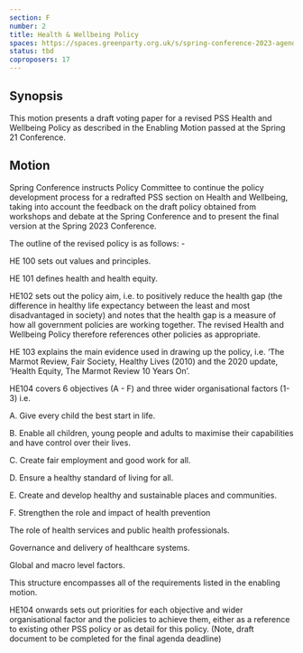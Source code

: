 ```yaml
---
section: F
number: 2
title: Health & Wellbeing Policy
spaces: https://spaces.greenparty.org.uk/s/spring-conference-2023-agenda-forum/?contentId=120252
status: tbd
coproposers: 17
---
```

## Synopsis
This motion presents a draft voting paper for a revised PSS Health and Wellbeing Policy as described in the Enabling Motion passed at the Spring 21 Conference.

## Motion
Spring Conference instructs Policy Committee to continue the policy development process for a redrafted PSS section on Health and Wellbeing, taking into account the feedback on the draft policy obtained from workshops and debate at the Spring Conference and to present the final version at the Spring 2023 Conference.

The outline of the revised policy is as follows: -

HE 100 sets out values and principles.

HE 101 defines health and health equity.

HE102 sets out the policy aim, i.e. to positively reduce the health gap (the difference in healthy life expectancy between the least and most disadvantaged in society) and notes that the health gap is a measure of how all government policies are working together. The revised Health and Wellbeing Policy therefore references other policies as appropriate.

HE 103 explains the main evidence used in drawing up the policy, i.e. ‘The Marmot Review, Fair Society, Healthy Lives (2010) and the 2020 update, ‘Health Equity, The Marmot Review 10 Years On’.

HE104 covers 6 objectives (A - F) and three wider organisational factors (1-3) i.e.

A. Give every child the best start in life.

B. Enable all children, young people and adults to maximise their capabilities and have control over their lives.

C. Create fair employment and good work for all.

D. Ensure a healthy standard of living for all.

E. Create and develop healthy and sustainable places and communities.

F. Strengthen the role and impact of health prevention

The role of health services and public health professionals.

Governance and delivery of healthcare systems.

Global and macro level factors.

This structure encompasses all of the requirements listed in the enabling motion.

HE104 onwards sets out priorities for each objective and wider organisational factor and the policies to achieve them, either as a reference to existing other PSS policy or as detail for this policy. (Note, draft document to be completed for the final agenda deadline)
